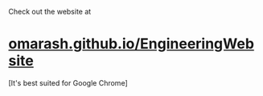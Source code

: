 Check out the website at
# <a target="_blank" href="http://omarash.github.io/EngineeringWebsite">omarash.github.io/EngineeringWebsite</a> #

[It's best suited for Google Chrome]

